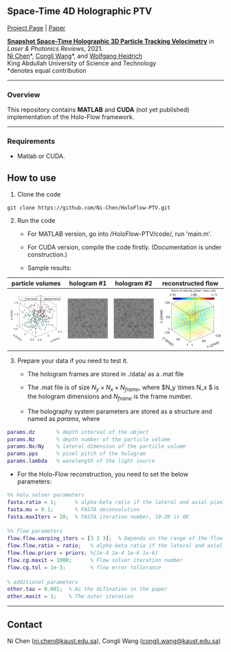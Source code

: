 ## Space-Time 4D Holographic PTV

[Project Page](https://ni-chen.github.io/HoloFlow-PTV/) | [Paper](https://onlinelibrary.wiley.com/journal/18638899)

[**Snapshot Space-Time Holographic 3D Particle Tracking Velocimetry**](https://ni-chen.github.io/HoloFlow-PTV/)  in _Laser & Photonics Reviews_, 2021. <br>
 [Ni Chen](https://ni-chen.github.io)\*,  [Congli Wang](https://congliwang.github.io)\*, and  [Wolfgang Heidrich](https://vccimaging.org/People/heidriw/) <br>
 King Abdullah University of Science and Technology <br>
 \*denotes equal contribution 


--------------------------------------------



### Overview

This repository contains **MATLAB** and **CUDA** (not yet published) implementation of the Holo-Flow framework.



----------------------------------

### Requirements

 - Matlab or CUDA.



## How to use

1. Clone the code 

```
git clone https://github.com/Ni-Chen/HoloFlow-PTV.git
```

2. Run the code
   - For MATLAB version, go into /HoloFlow-PTV/code/, run 'main.m'. 
   
   - For CUDA version, compile the code firstly. (Documentation is under construction.) 
   
   - Sample results:
   
     
|                       particle volumes                       |                  hologram #1                   |                  hologram #2                   |                     reconstructed flow                      |
| :----------------------------------------------------------: | :--------------------------------------------: | :--------------------------------------------: | :---------------------------------------------------------: |
| <img src="docs/img/particles-solid_rot-x_particle_gt.png" width=200 /> | ![](docs/img/particles-solid_rot-x_holo_1.png) | ![](docs/img/particles-solid_rot-x_holo_2.png) | <img src="docs/img/sim_x_holo_flow1_iter2.png" width=200 /> |



3. Prepare your data if you need to test it.
    - The hologram frames are stored in ./data/ as a  .mat file 

    - The .mat file is of size $N_y \times N_x \times N_{frame}$, where $N_y \times N_x $ is the hologram dimensions and $N_{frame}$ is the frame number.

    - The holography system parameters are stored as a structure and named as *params*, where

```matlab
params.dz       % depth interval of the object
params.Nz       % depth number of the particle volume
params.Nx/Ny    % lateral dimension of the particle volume
params.pps      % pixel pitch of the hologram
params.lambda   % wavelength of the light source
```



  - For the Holo-Flow reconstruction, you need to set the below parameters:

```matlab
%% holo solver parameters
fasta.ratio = 1;      % alpha-beta ratio if the lateral and axial pixel pitch are different in the particle volume
fasta.mu = 0.1;       % FASTA deconvolution
fasta.maxIters = 20;  % FASTA iteration number, 10-20 is OK

%% flow parameters
flow.flow.warping_iters = [3 3 3];  % Depends on the range of the flow
flow.flow.ratio = ratio;   % alpha-beta ratio if the lateral and axial pixel pitch are different in the particle volume
flow.flow.priors = priors; %[1e-4 1e-4 1e-6 1e-6]
flow.cg.maxit = 1000;      % Flow solver iteration number
flow.cg.tol = 1e-3;        % flow error tollorance

% additional parameters
other.tau = 0.001;  % As the difination in the paper
other.maxit = 3;    % The outer iteration
```




-------------------------------------

## Contact

Ni Chen (ni.chen@kaust.edu.sa), Congli Wang (congli.wang@kaust.edu.sa)
